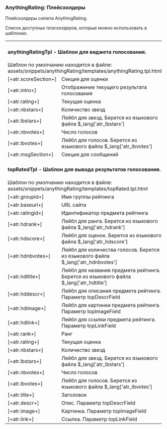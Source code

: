 
<meta http-equiv="Content-Type" content="text/html; charset=utf-8">
<h3>AnythingRating: Плейсхолдеры </h3> 
Плейсхолдеры сніпета AnythingRating.	
<br>
<p>Список доступных плэсхолдеров, которые можно использовать в шаблонах.</p>
<table class="table table-bordered table-vcenter flip-content">
	<tbody>
		<tr>
			<td colspan="2">
				<h4>anythingRatingTpl - Шаблон для виджета голосования.</h4>
				Шаблон по умолчанию находится в файле: <span class="text-bold">assets/snippets/anythingRating/templates/anythingRating.tpl.html</span></td>
		</tr>
		<tr>
			<td><span class="text-bold">[+atr.scoreSection+]</span></td>
			<td>Секция для оценки</td>
		</tr>
		<tr>
			<td><span class="text-bold">[+atr.intro+]</span></td>
			<td>Отображение текущего результата голосования</td>
		</tr>
		<tr>
			<td><span class="text-bold">[+atr.rating+]</span></td>
			<td>Текущая оценка</td>
		</tr>
		<tr>
			<td><span class="text-bold">[+atr.nbstars+]</span></td>
			<td>Количество звезд</td>
		</tr>
		<tr>
			<td><span class="text-bold">[+atr.lbstars+]</span></td>
			<td>Лейбл для звезд. Берется из языкового файла $_lang['atr_lbstars']</td>
		</tr>
		<tr>
			<td><span class="text-bold">[+atr.nbvotes+]</span></td>
			<td>Число голосов</td>
		</tr>
		<tr>
			<td><span class="text-bold">[+atr.lbvotes+]</span></td>
			<td>Лейбл для голосов. Берется из языкового файла $_lang['atr_lbvotes']</td>
		</tr>
		<tr>
			<td><span class="text-bold">[+atr.msgSection+]</span></td>
			<td>Секция для сообщений</td>
		</tr>
		<tr>
			<td colspan="2">
				<h4>topRatedTpl - Шаблон для вывода результатов голосования.</h4>
				Шаблон по умолчанию находится в файле: <span class="text-bold">assets/snippets/anythingRating/templates/topRated.tpl.html</span></td>
		</tr>
		<tr>
			<td><span class="text-bold">[+atr.groupid+]</span></td>
			<td>Имя группы рейтинга</td>
		</tr>
		<tr>
			<td><span class="text-bold">[+atr.baseurl+]</span></td>
			<td>URL сайта</td>
		</tr>
		<tr>
			<td><span class="text-bold">[+atr.ratingid+]</span></td>
			<td>Идентификатор предмета рейтинга</td>
		</tr>
		<tr>
			<td><span class="text-bold">[+atr.hdrank+]</span></td>
			<td>Лейбл для ранга. Берется из языкового файла $_lang['atr_hdrank']</td>
		</tr>
		<tr>
			<td><span class="text-bold">[+atr.hdscore+]</span></td>
			<td>Лейбл для оценок. Берется из языкового файла $_lang['atr_hdscore']</td>
		</tr>
		<tr>
			<td><span class="text-bold">[+atr.hdnbvotes+]</span></td>
			<td>Лейбл для количества голосов. Берется из языкового файла $_lang['atr_hdnbvotes']</td>
		</tr>
		<tr>
			<td><span class="text-bold">[+atr.hdtitle+]</span></td>
			<td>Лейбл для названия предмета рейтинга. Берется из языкового файла $_lang['atr_hdtitle']</td>
		</tr>
		<tr>
			<td><span class="text-bold">[+atr.hddescr+]</span></td>
			<td>Лейбл для описания предмета рейтинга. Параметр topDescrField</td>
		</tr>
		<tr>
			<td><span class="text-bold">[+atr.hdimage+]</span></td>
			<td>Лейбл для картинки предмета рейтинга. Параметр topImageField</td>
		</tr>
		<tr>
			<td><span class="text-bold">[+atr.hdlink+]</span></td>
			<td>Лейбл для ссылки предмета рейтинга. Параметр topLinkField</td>
		</tr>
		<tr>
			<td><span class="text-bold">[+atr.rank+]</span></td>
			<td>Ранг</td>
		</tr>
		<tr>
			<td><span class="text-bold">[+atr.rating+]</span></td>
			<td>Текущая оценка</td>
		</tr>
		<tr>
			<td><span class="text-bold">[+atr.nbstars+]</span></td>
			<td>Количество звезд</td>
		</tr>
		<tr>
			<td><span class="text-bold">[+atr.lbstars+]</span></td>
			<td>Лейбл для звезд. Берется из языкового файла $_lang['atr_lbstars']</td>
		</tr>
		<tr>
			<td><span class="text-bold">[+atr.nbvotes+]</span></td>
			<td>Число голосов</td>
		</tr>
		<tr>
			<td><span class="text-bold">[+atr.lbvotes+]</span></td>
			<td>Лейбл для голосов. Берется из языкового файла $_lang['atr_lbvotes']</td>
		</tr>
		<tr>
			<td><span class="text-bold">[+atr.title+]</span></td>
			<td>Заголовок</td>
		</tr>
		<tr>
			<td><span class="text-bold">[+atr.descr+]</span></td>
			<td>Опис. Параметр topDescrField</td>
		</tr>
		<tr>
			<td><span class="text-bold">[+atr.image+]</span></td>
			<td>Картинка. Параметр topImageField</td>
		</tr>
		<tr>
			<td><span class="text-bold">[+atr.link+]</span></td>
			<td>Ссылка. Параметр topLinkField</td>
		</tr>
	</tbody>
</table>